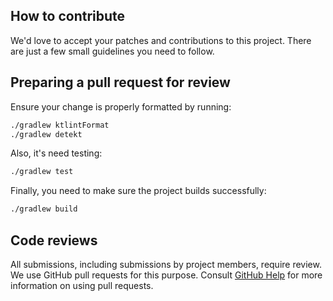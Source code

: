 ## How to contribute

We'd love to accept your patches and contributions to this project. There are just a few small guidelines you need to follow.

## Preparing a pull request for review

Ensure your change is properly formatted by running:

```bash
./gradlew ktlintFormat
./gradlew detekt
```

Also, it's need testing:

```bash
./gradlew test
```

Finally, you need to make sure the project builds successfully:

```bash
./gradlew build
```

## Code reviews

All submissions, including submissions by project members, require review. We use GitHub pull requests for this purpose.
Consult [GitHub Help](https://docs.github.com/en/github/collaborating-with-pull-requests/proposing-changes-to-your-work-with-pull-requests/about-pull-requests) for more information on using pull requests.
